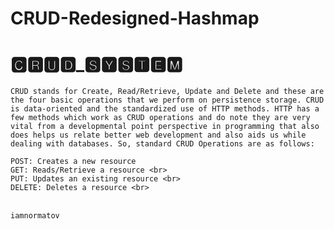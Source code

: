 # CRUD-Redesigned-Hashmap
<h1>🅲🆁🆄🅳_🆂🆈🆂🆃🅴🅼</h1>

``
CRUD stands for Create, Read/Retrieve, Update and Delete and these are the four basic operations that we perform on persistence storage. CRUD is data-oriented and the standardized use of HTTP methods. HTTP has a few methods which work as CRUD operations and do note they are very vital from a developmental point perspective in programming that also does helps us relate better web development and also aids us while dealing with databases. So, standard CRUD Operations are as follows:
``

``
POST: Creates a new resource 
``
<br>
``
GET: Reads/Retrieve a resource <br>
``
<br>
``
PUT: Updates an existing resource <br>
``
<br>
``
DELETE: Deletes a resource <br>
``
<br/><br/>

```
iamnormatov
```
